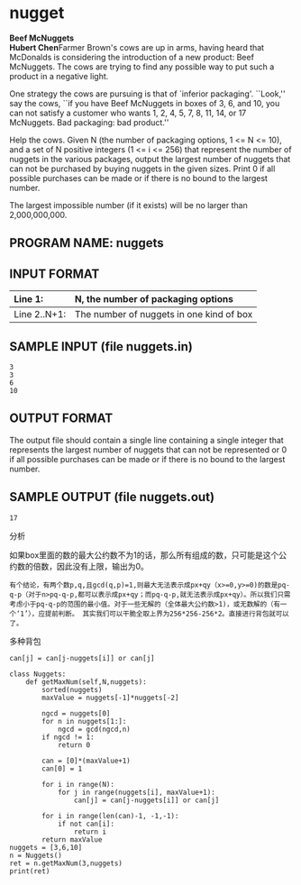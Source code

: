 # nugget

**Beef McNuggets**  
**Hubert Chen**Farmer Brown's cows are up in arms, having heard that McDonalds is considering the introduction of a new product: Beef McNuggets. The cows are trying to find any possible way to put such a product in a negative light.

One strategy the cows are pursuing is that of \`inferior packaging'. \`\`Look,'' say the cows, \`\`if you have Beef McNuggets in boxes of 3, 6, and 10, you can not satisfy a customer who wants 1, 2, 4, 5, 7, 8, 11, 14, or 17 McNuggets. Bad packaging: bad product.''

Help the cows. Given N \(the number of packaging options, 1 &lt;= N &lt;= 10\), and a set of N positive integers \(1 &lt;= i &lt;= 256\) that represent the number of nuggets in the various packages, output the largest number of nuggets that can not be purchased by buying nuggets in the given sizes. Print 0 if all possible purchases can be made or if there is no bound to the largest number.

The largest impossible number \(if it exists\) will be no larger than 2,000,000,000.

## PROGRAM NAME: nuggets

## INPUT FORMAT

| Line 1: | N, the number of packaging options |
| :--- | :--- |
| Line 2..N+1: | The number of nuggets in one kind of box |

## SAMPLE INPUT \(file nuggets.in\)

```text
3
3
6
10
```

## OUTPUT FORMAT

The output file should contain a single line containing a single integer that represents the largest number of nuggets that can not be represented or 0 if all possible purchases can be made or if there is no bound to the largest number.

## SAMPLE OUTPUT \(file nuggets.out\)

```text
17
```

分析

如果box里面的数的最大公约数不为1的话，那么所有组成的数，只可能是这个公约数的倍数，因此没有上限，输出为0。

```text
有个结论，有两个数p,q,且gcd(q,p)=1,则最大无法表示成px+qy（x>=0,y>=0)的数是pq-q-p（对于n>pq-q-p,都可以表示成px+qy；而pq-q-p,就无法表示成px+qy）。所以我们只需考虑小于pq-q-p的范围的最小值。对于一些无解的（全体最大公约数>1)，或无数解的（有一个‘1’），应提前判断。 其实我们可以干脆全取上界为256*256-256*2。直接进行背包就可以了。
```

多种背包

```text
can[j] = can[j-nuggets[i]] or can[j]
```

```text
class Nuggets:
    def getMaxNum(self,N,nuggets):
        sorted(nuggets)
        maxValue = nuggets[-1]*nuggets[-2]

        ngcd = nuggets[0]
        for n in nuggets[1:]:
            ngcd = gcd(ngcd,n)
        if ngcd != 1:
            return 0

        can = [0]*(maxValue+1)
        can[0] = 1

        for i in range(N):
            for j in range(nuggets[i], maxValue+1):
                can[j] = can[j-nuggets[i]] or can[j]

        for i in range(len(can)-1, -1,-1):
            if not can[i]:
                return i
        return maxValue
nuggets = [3,6,10]
n = Nuggets()
ret = n.getMaxNum(3,nuggets)
print(ret)
```

